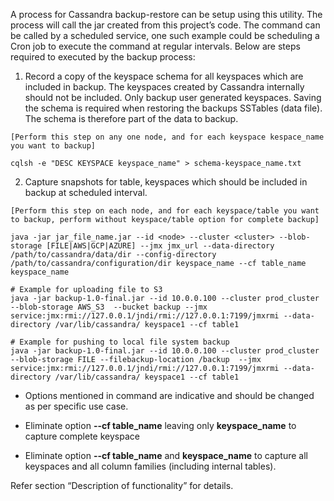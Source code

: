 A process for Cassandra backup-restore can be setup using this utility. The process will call the jar created from this project’s code. The command can be called by a scheduled service, one such example could be scheduling a Cron job to execute the command at regular intervals. Below are steps required to executed by the backup process:

1. Record a copy of the keyspace schema for all keyspaces which are included in backup. The keyspaces created by 
   Cassandra internally should not be included. Only backup user generated keyspaces. Saving the schema is 
   required when restoring the backups SSTables (data file). The schema is therefore part of the data to backup.

```[Perform this step on any one node, and for each keyspace kespace_name you want to backup]```

```cqlsh -e "DESC KEYSPACE keyspace_name" > schema-keyspace_name.txt```


2. Capture snapshots for table, keyspaces which should be included in backup at scheduled interval. 

```[Perform this step on each node, and for each keyspace/table you want to backup, perform without keyspace/table option for complete backup]```

```	
java -jar jar_file_name.jar --id <node> --cluster <cluster> --blob-storage [FILE|AWS|GCP|AZURE] --jmx jmx_url --data-directory /path/to/cassandra/data/dir --config-directory /path/to/cassandra/configuration/dir keyspace_name --cf table_name keyspace_name
```
```
# Example for uploading file to S3
java -jar backup-1.0-final.jar --id 10.0.0.100 --cluster prod_cluster --blob-storage AWS_S3  --bucket backup --jmx service:jmx:rmi://127.0.0.1/jndi/rmi://127.0.0.1:7199/jmxrmi --data-directory /var/lib/cassandra/ keyspace1 --cf table1
```
```
# Example for pushing to local file system backup
java -jar backup-1.0-final.jar --id 10.0.0.100 --cluster prod_cluster --blob-storage FILE --filebackup-location /backup  --jmx service:jmx:rmi://127.0.0.1/jndi/rmi://127.0.0.1:7199/jmxrmi --data-directory /var/lib/cassandra/ keyspace1 --cf table1
```

* Options mentioned in command are indicative and should be changed as per specific use case.

* Eliminate option **--cf table_name** leaving only **keyspace_name** to capture complete
keyspace

* Eliminate option **--cf table_name** and **keyspace_name** to capture all keyspaces and
all column families (including internal tables).

Refer section “Description of functionality” for details.

